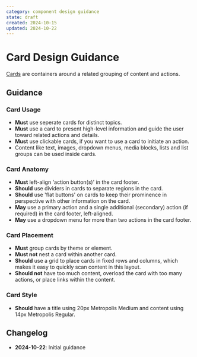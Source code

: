 ```yaml
---
category: component design guidance
state: draft
created: 2024-10-15
updated: 2024-10-22
---
```


# Card Design Guidance

[Cards](https://clarity.design/documentation/card) are containers around a related grouping of content and actions.

## Guidance

### Card Usage

- **Must** use seperate cards for distinct topics.
- **Must** use a card to present high-level information and guide the user toward related actions and details.
- **Must** use clickable cards, if you want to use a card to initiate an action.
- Content like text, images, dropdown menus, media blocks, lists and list groups can be used inside cards.

### Card Anatomy

- **Must** left-align 'action button(s)' in the card footer.
- **Should** use dividers in cards to separate regions in the card.
- **Should** use 'flat buttons' on cards to keep their prominence in perspective with other information on the card.
- **May** use a primary action and a single additional (secondary) action (if required) in the card footer, left-aligned.
- **May** use a dropdown menu for more than two actions in the card footer.

### Card Placement

- **Must** group cards by theme or element.
- **Must not** nest a card within another card.
- **Should** use a grid to place cards in fixed rows and columns, which makes it easy to quickly scan content in this layout.
- **Should not** have too much content, overload the card with too many actions, or place links within the content.

### Card Style

- **Should** have a title using 20px Metropolis Medium and content using 14px Metropolis Regular.

## Changelog

- **2024-10-22**: Initial guidance
